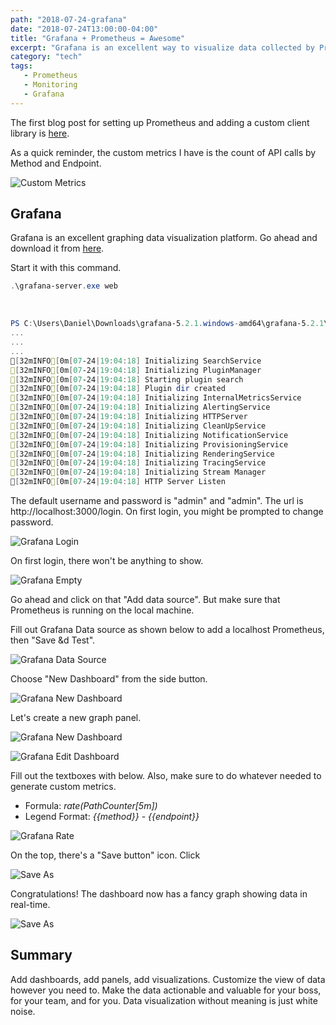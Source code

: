 ```yaml
---
path: "2018-07-24-grafana"
date: "2018-07-24T13:00:00-04:00"
title: "Grafana + Prometheus = Awesome"
excerpt: "Grafana is an excellent way to visualize data collected by Prometheus."
category: "tech"
tags:
   - Prometheus
   - Monitoring
   - Grafana
---
```


The first blog post for setting up Prometheus and adding a custom client library is [here][0].

As a quick reminder, the custom metrics I have is the count of API calls by Method and Endpoint.

![Custom Metrics](20180724_custom_metrics.png)

## Grafana

Grafana is an excellent graphing data visualization platform.  Go ahead and download it from [here][1].

Start it with this command.

```powershell
.\grafana-server.exe web
```

<br/>

```powershell
PS C:\Users\Daniel\Downloads\grafana-5.2.1.windows-amd64\grafana-5.2.1\bin> .\grafana-server.exe web
...
...
...
[32mINFO[0m[07-24|19:04:18] Initializing SearchService               [32mlogger[0m=server
[32mINFO[0m[07-24|19:04:18] Initializing PluginManager               [32mlogger[0m=server
[32mINFO[0m[07-24|19:04:18] Starting plugin search                   [32mlogger[0m=plugins
[32mINFO[0m[07-24|19:04:18] Plugin dir created                       [32mlogger[0m=plugins [32mdir[0m=C:\\Users\\Daniel\\Downloads\\grafana-5.2.1.windows-amd64\\grafana-5.2.1\\data\\plugins
[32mINFO[0m[07-24|19:04:18] Initializing InternalMetricsService      [32mlogger[0m=server
[32mINFO[0m[07-24|19:04:18] Initializing AlertingService             [32mlogger[0m=server
[32mINFO[0m[07-24|19:04:18] Initializing HTTPServer                  [32mlogger[0m=server
[32mINFO[0m[07-24|19:04:18] Initializing CleanUpService              [32mlogger[0m=server
[32mINFO[0m[07-24|19:04:18] Initializing NotificationService         [32mlogger[0m=server
[32mINFO[0m[07-24|19:04:18] Initializing ProvisioningService         [32mlogger[0m=server
[32mINFO[0m[07-24|19:04:18] Initializing RenderingService            [32mlogger[0m=server
[32mINFO[0m[07-24|19:04:18] Initializing TracingService              [32mlogger[0m=server
[32mINFO[0m[07-24|19:04:18] Initializing Stream Manager
[32mINFO[0m[07-24|19:04:18] HTTP Server Listen                       [32mlogger[0m=http.server [32maddress[0m=0.0.0.0:3000 [32mprotocol[0m=http [32msubUrl[0m= [32msocket[0m=
```

The default username and password is "admin" and "admin".  The url is http://localhost:3000/login.  On first login, you might be prompted to change password.

![Grafana Login](20180724_grafana_login.png)

On first login, there won't be anything to show.

![Grafana Empty](20180724_empty_grafana.png)

Go ahead and click on that "Add data source". But make sure that Prometheus is running on the local machine.

Fill out Grafana Data source as shown below to add a localhost Prometheus, then "Save &d Test".

![Grafana Data Source](20180724_Grafana_AddDataSource.png)

Choose "New Dashboard" from the side button.

![Grafana New Dashboard](20180724_new_dashboard.png)

Let's create a new graph panel.

![Grafana New Dashboard](20180724_new_graph.png)

![Grafana Edit Dashboard](20180724_edit_graph.png)

Fill out the textboxes with below. Also, make sure to do whatever needed to generate custom metrics.

* Formula: _rate(PathCounter[5m])_
* Legend Format: _{{method}} - {{endpoint}}_

![Grafana Rate](20180724_grafana_rate.png)

On the top, there's a "Save button" icon. Click

![Save As](20180724_saveas.png)

Congratulations!  The dashboard now has a fancy graph showing data in real-time.

![Save As](20180724_dashboard.png)

## Summary

Add dashboards, add panels, add visualizations. Customize the view of data however you need to. Make the data actionable and valuable for your boss, for your team, and for you. Data visualization without meaning is just white noise.

[0]: /2018-07-22-prometheus-dotnetcore
[1]: https://grafana.com/grafana/download
